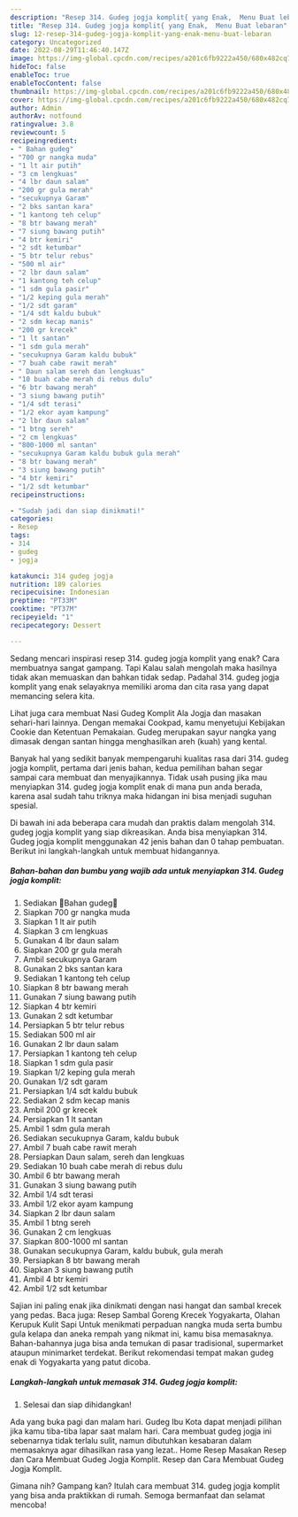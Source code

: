 ```yaml
---
description: "Resep 314. Gudeg jogja komplit{ yang Enak,  Menu Buat lebaran"
title: "Resep 314. Gudeg jogja komplit{ yang Enak,  Menu Buat lebaran"
slug: 12-resep-314-gudeg-jogja-komplit-yang-enak-menu-buat-lebaran
category: Uncategorized
date: 2022-08-29T11:46:40.147Z
image: https://img-global.cpcdn.com/recipes/a201c6fb9222a450/680x482cq70/314-gudeg-jogja-komplit-foto-resep-utama.jpg
hideToc: false
enableToc: true
enableTocContent: false
thumbnail: https://img-global.cpcdn.com/recipes/a201c6fb9222a450/680x482cq70/314-gudeg-jogja-komplit-foto-resep-utama.jpg
cover: https://img-global.cpcdn.com/recipes/a201c6fb9222a450/680x482cq70/314-gudeg-jogja-komplit-foto-resep-utama.jpg
author: Admin
authorAv: notfound
ratingvalue: 3.8
reviewcount: 5
recipeingredient:
- " Bahan gudeg"
- "700 gr nangka muda"
- "1 lt air putih"
- "3 cm lengkuas"
- "4 lbr daun salam"
- "200 gr gula merah"
- "secukupnya Garam"
- "2 bks santan kara"
- "1 kantong teh celup"
- "8 btr bawang merah"
- "7 siung bawang putih"
- "4 btr kemiri"
- "2 sdt ketumbar"
- "5 btr telur rebus"
- "500 ml air"
- "2 lbr daun salam"
- "1 kantong teh celup"
- "1 sdm gula pasir"
- "1/2 keping gula merah"
- "1/2 sdt garam"
- "1/4 sdt kaldu bubuk"
- "2 sdm kecap manis"
- "200 gr krecek"
- "1 lt santan"
- "1 sdm gula merah"
- "secukupnya Garam kaldu bubuk"
- "7 buah cabe rawit merah"
- " Daun salam sereh dan lengkuas"
- "10 buah cabe merah di rebus dulu"
- "6 btr bawang merah"
- "3 siung bawang putih"
- "1/4 sdt terasi"
- "1/2 ekor ayam kampung"
- "2 lbr daun salam"
- "1 btng sereh"
- "2 cm lengkuas"
- "800-1000 ml santan"
- "secukupnya Garam kaldu bubuk gula merah"
- "8 btr bawang merah"
- "3 siung bawang putih"
- "4 btr kemiri"
- "1/2 sdt ketumbar"
recipeinstructions:

- "Sudah jadi dan siap dinikmati!"
categories:
- Resep
tags:
- 314
- gudeg
- jogja

katakunci: 314 gudeg jogja 
nutrition: 189 calories
recipecuisine: Indonesian
preptime: "PT33M"
cooktime: "PT37M"
recipeyield: "1"
recipecategory: Dessert

---
```



Sedang mencari inspirasi resep 314. gudeg jogja komplit yang enak? Cara membuatnya sangat gampang. Tapi Kalau salah mengolah maka hasilnya tidak akan memuaskan dan bahkan tidak sedap. Padahal 314. gudeg jogja komplit yang enak selayaknya memiliki aroma dan cita rasa yang dapat memancing selera kita.


Lihat juga cara membuat Nasi Gudeg Komplit Ala Jogja dan masakan sehari-hari lainnya. Dengan memakai Cookpad, kamu menyetujui Kebijakan Cookie dan Ketentuan Pemakaian. Gudeg merupakan sayur nangka yang dimasak dengan santan hingga menghasilkan areh (kuah) yang kental.

Banyak hal yang sedikit banyak mempengaruhi kualitas rasa dari 314. gudeg jogja komplit, pertama dari jenis bahan, kedua pemilihan bahan segar sampai cara membuat dan menyajikannya. Tidak usah pusing jika mau menyiapkan 314. gudeg jogja komplit enak di mana pun anda berada, karena asal sudah tahu triknya maka hidangan ini bisa menjadi suguhan spesial.


Di bawah ini ada beberapa cara mudah dan praktis dalam mengolah 314. gudeg jogja komplit yang siap dikreasikan. Anda bisa menyiapkan 314. Gudeg jogja komplit menggunakan 42 jenis bahan dan 0 tahap pembuatan. Berikut ini langkah-langkah untuk membuat hidangannya.

<!--inarticleads1-->

##### Bahan-bahan dan bumbu yang wajib ada untuk menyiapkan 314. Gudeg jogja komplit:

1. Sediakan  🌸Bahan gudeg🌸
1. Siapkan 700 gr nangka muda
1. Siapkan 1 lt air putih
1. Siapkan 3 cm lengkuas
1. Gunakan 4 lbr daun salam
1. Siapkan 200 gr gula merah
1. Ambil secukupnya Garam
1. Gunakan 2 bks santan kara
1. Sediakan 1 kantong teh celup
1. Siapkan 8 btr bawang merah
1. Gunakan 7 siung bawang putih
1. Siapkan 4 btr kemiri
1. Gunakan 2 sdt ketumbar
1. Persiapkan 5 btr telur rebus
1. Sediakan 500 ml air
1. Gunakan 2 lbr daun salam
1. Persiapkan 1 kantong teh celup
1. Siapkan 1 sdm gula pasir
1. Siapkan 1/2 keping gula merah
1. Gunakan 1/2 sdt garam
1. Persiapkan 1/4 sdt kaldu bubuk
1. Sediakan 2 sdm kecap manis
1. Ambil 200 gr krecek
1. Persiapkan 1 lt santan
1. Ambil 1 sdm gula merah
1. Sediakan secukupnya Garam, kaldu bubuk
1. Ambil 7 buah cabe rawit merah
1. Persiapkan  Daun salam, sereh dan lengkuas
1. Sediakan 10 buah cabe merah di rebus dulu
1. Ambil 6 btr bawang merah
1. Gunakan 3 siung bawang putih
1. Ambil 1/4 sdt terasi
1. Ambil 1/2 ekor ayam kampung
1. Siapkan 2 lbr daun salam
1. Ambil 1 btng sereh
1. Gunakan 2 cm lengkuas
1. Siapkan 800-1000 ml santan
1. Gunakan secukupnya Garam, kaldu bubuk, gula merah
1. Persiapkan 8 btr bawang merah
1. Siapkan 3 siung bawang putih
1. Ambil 4 btr kemiri
1. Ambil 1/2 sdt ketumbar


Sajian ini paling enak jika dinikmati dengan nasi hangat dan sambal krecek yang pedas. Baca juga: Resep Sambal Goreng Krecek Yogyakarta, Olahan Kerupuk Kulit Sapi Untuk menikmati perpaduan nangka muda serta bumbu gula kelapa dan aneka rempah yang nikmat ini, kamu bisa memasaknya. Bahan-bahannya juga bisa anda temukan di pasar tradisional, supermarket ataupun minimarket terdekat. Berikut rekomendasi tempat makan gudeg enak di Yogyakarta yang patut dicoba. 

<!--inarticleads2-->

##### Langkah-langkah untuk memasak 314. Gudeg jogja komplit:


1. Selesai dan siap dihidangkan!

Ada yang buka pagi dan malam hari. Gudeg Ibu Kota dapat menjadi pilihan jika kamu tiba-tiba lapar saat malam hari. Cara membuat gudeg jogja ini sebenarnya tidak terlalu sulit, namun dibutuhkan kesabaran dalam memasaknya agar dihasilkan rasa yang lezat.. Home Resep Masakan Resep dan Cara Membuat Gudeg Jogja Komplit. Resep dan Cara Membuat Gudeg Jogja Komplit. 

Gimana nih? Gampang kan? Itulah cara membuat 314. gudeg jogja komplit yang bisa anda praktikkan di rumah. Semoga bermanfaat dan selamat mencoba!
